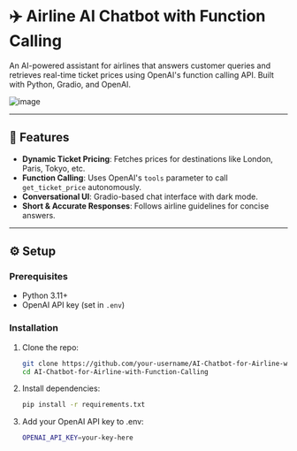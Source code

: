 # ✈️ Airline AI Chatbot with Function Calling

An AI-powered assistant for airlines that answers customer queries and retrieves real-time ticket prices using OpenAI's function calling API. Built with Python, Gradio, and OpenAI.

![image](https://github.com/user-attachments/assets/7125c4b7-32a4-4915-97b2-e09f6f106836)

---

## 🚀 Features
- **Dynamic Ticket Pricing**: Fetches prices for destinations like London, Paris, Tokyo, etc.
- **Function Calling**: Uses OpenAI's `tools` parameter to call `get_ticket_price` autonomously.
- **Conversational UI**: Gradio-based chat interface with dark mode.
- **Short & Accurate Responses**: Follows airline guidelines for concise answers.

---

## ⚙️ Setup

### Prerequisites
- Python 3.11+
- OpenAI API key (set in `.env`)

### Installation
1. Clone the repo:
   ```bash
   git clone https://github.com/your-username/AI-Chatbot-for-Airline-with-Function-Calling.git
   cd AI-Chatbot-for-Airline-with-Function-Calling

2. Install dependencies:
   ```bash
   pip install -r requirements.txt

3. Add your OpenAI API key to .env:
   ```bash
   OPENAI_API_KEY=your-key-here
